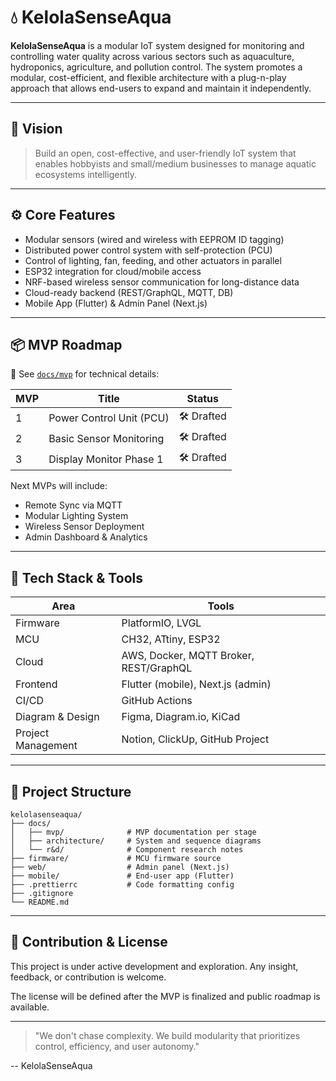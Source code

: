 # 💧 KelolaSenseAqua

**KelolaSenseAqua** is a modular IoT system designed for monitoring and controlling water quality across various sectors such as aquaculture, hydroponics, agriculture, and pollution control. The system promotes a modular, cost-efficient, and flexible architecture with a plug-n-play approach that allows end-users to expand and maintain it independently.

---

## 🚀 Vision

> Build an open, cost-effective, and user-friendly IoT system that enables hobbyists and small/medium businesses to manage aquatic ecosystems intelligently.

---

## ⚙️ Core Features

- Modular sensors (wired and wireless with EEPROM ID tagging)
- Distributed power control system with self-protection (PCU)
- Control of lighting, fan, feeding, and other actuators in parallel
- ESP32 integration for cloud/mobile access
- NRF-based wireless sensor communication for long-distance data
- Cloud-ready backend (REST/GraphQL, MQTT, DB)
- Mobile App (Flutter) & Admin Panel (Next.js)

---

## 📦 MVP Roadmap

📁 See [`docs/mvp`](./docs/mvp) for technical details:

| MVP | Title                    | Status     |
| --- | ------------------------ | ---------- |
| 1   | Power Control Unit (PCU) | 🛠️ Drafted |
| 2   | Basic Sensor Monitoring  | 🛠️ Drafted |
| 3   | Display Monitor Phase 1  | 🛠️ Drafted |

Next MVPs will include:

- Remote Sync via MQTT
- Modular Lighting System
- Wireless Sensor Deployment
- Admin Dashboard & Analytics

---

## 🧰 Tech Stack & Tools

| Area               | Tools                                  |
| ------------------ | -------------------------------------- |
| Firmware           | PlatformIO, LVGL                       |
| MCU                | CH32, ATtiny, ESP32                    |
| Cloud              | AWS, Docker, MQTT Broker, REST/GraphQL |
| Frontend           | Flutter (mobile), Next.js (admin)      |
| CI/CD              | GitHub Actions                         |
| Diagram & Design   | Figma, Diagram.io, KiCad               |
| Project Management | Notion, ClickUp, GitHub Project        |

---

## 📁 Project Structure

```
kelolasenseaqua/
├── docs/
│   ├── mvp/              # MVP documentation per stage
│   ├── architecture/     # System and sequence diagrams
│   └── r&d/              # Component research notes
├── firmware/             # MCU firmware source
├── web/                  # Admin panel (Next.js)
├── mobile/               # End-user app (Flutter)
├── .prettierrc           # Code formatting config
├── .gitignore
└── README.md
```

---

## 🙏 Contribution & License

This project is under active development and exploration. Any insight, feedback, or contribution is welcome.

The license will be defined after the MVP is finalized and public roadmap is available.

---

> "We don't chase complexity. We build modularity that prioritizes control, efficiency, and user autonomy."

\-- KelolaSenseAqua
